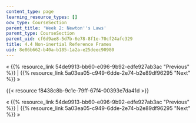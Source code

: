 ```yaml
---
content_type: page
learning_resource_types: []
ocw_type: CourseSection
parent_title: 'Week 2: Newton''s Laws'
parent_type: CourseSection
parent_uid: cf6d9ae8-5d7b-6e78-8f1e-70cf24afc329
title: 4.4 Non-inertial Reference Frames
uid: 8e86b662-b40a-b185-1a2a-e25deec90980
---
```


« {{% resource_link 54de9913-bb60-e096-9b92-edfe927ab3ac "Previous" %}} | {{% resource_link 5a03ea05-c949-6dde-2e74-b2e89df96295 "Next" %}} »

{{< resource f8438c8b-9c1e-79ff-67f4-00393e7da41d >}}

« {{% resource_link 54de9913-bb60-e096-9b92-edfe927ab3ac "Previous" %}} | {{% resource_link 5a03ea05-c949-6dde-2e74-b2e89df96295 "Next" %}} »